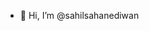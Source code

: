 - 👋 Hi, I’m @sahilsahanediwan
  

<!---
sahilsahanediwan/sahilsahanediwan is a ✨ special ✨ repository because its `README.md` (this file) appears on your GitHub profile.
You can click the Preview link to take a look at your changes.
--->
